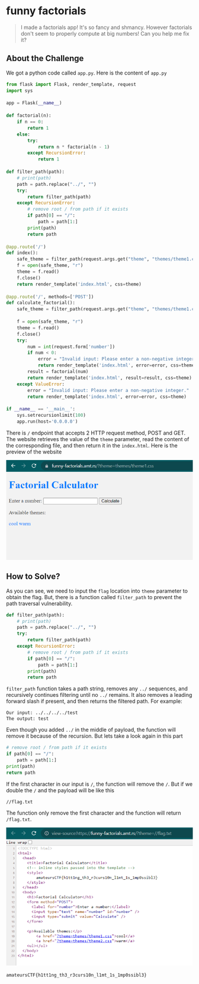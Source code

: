 # funny factorials
> I made a factorials app! It's so fancy and shmancy. However factorials don't seem to properly compute at big numbers! Can you help me fix it?

## About the Challenge
We got a python code called `app.py`. Here is the content of `app.py`

```python
from flask import Flask, render_template, request
import sys

app = Flask(__name__)

def factorial(n):
    if n == 0:
        return 1
    else:
        try:
            return n * factorial(n - 1)
        except RecursionError:
            return 1

def filter_path(path):
    # print(path)
    path = path.replace("../", "")
    try:
        return filter_path(path)
    except RecursionError:
        # remove root / from path if it exists
        if path[0] == "/":
            path = path[1:]
        print(path)
        return path

@app.route('/')
def index():
    safe_theme = filter_path(request.args.get("theme", "themes/theme1.css"))
    f = open(safe_theme, "r")
    theme = f.read()
    f.close()
    return render_template('index.html', css=theme)

@app.route('/', methods=['POST'])
def calculate_factorial():
    safe_theme = filter_path(request.args.get("theme", "themes/theme1.css"))

    f = open(safe_theme, "r")
    theme = f.read()
    f.close()
    try:
        num = int(request.form['number'])
        if num < 0:
            error = "Invalid input: Please enter a non-negative integer."
            return render_template('index.html', error=error, css=theme)
        result = factorial(num)
        return render_template('index.html', result=result, css=theme)
    except ValueError:
        error = "Invalid input: Please enter a non-negative integer."
        return render_template('index.html', error=error, css=theme)

if __name__ == '__main__':
    sys.setrecursionlimit(100)
    app.run(host='0.0.0.0')
```

There is `/` endpoint that accepts 2 HTTP request method, POST and GET. The website retrieves the value of the `theme` parameter, read the content of the corresponding file, and then return it in the `index.html`. Here is the preview of the website

![preview](images/preview.png)

## How to Solve?
As you can see, we need to input the `flag` location into `theme` parameter to obtain the flag. But, there is a function called `filter_path` to prevent the path traversal vulnerability.

```python
def filter_path(path):
    # print(path)
    path = path.replace("../", "")
    try:
        return filter_path(path)
    except RecursionError:
        # remove root / from path if it exists
        if path[0] == "/":
            path = path[1:]
        print(path)
        return path
```

`filter_path` function takes a path string, removes any `../` sequences, and recursively continues filtering until no `../` remains. It also removes a leading forward slash if present, and then returns the filtered path. For example:

```
Our input: ../../../../test
The output: test
```

Even though you added `../` in the middle of payload, the function will remove it because of the recursion. But lets take a look again in this part

```python
# remove root / from path if it exists
if path[0] == "/":
    path = path[1:]
print(path)
return path
```

If the first character in our input is `/`, the function will remove the `/`. But if we double the `/` and the payload will be like this

```
//flag.txt
```

The function only remove the first character and the function will return `/flag.txt`.

![flag](images/flag.png)

```
amateursCTF{h1tt1ng_th3_r3curs10n_l1mt_1s_1mp0ssibl3}
```
